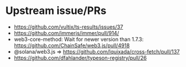 # Upstream issue/PRs

- <https://github.com/vultix/ts-results/issues/37>
- <https://github.com/immerjs/immer/pull/914/>
- web3-core-method: Wait for newer version than 1.7.3: <https://github.com/ChainSafe/web3.js/pull/4918>
- @solana/web3.js => <https://github.com/lquixada/cross-fetch/pull/137>
- <https://github.com/dfahlander/typeson-registry/pull/26>

